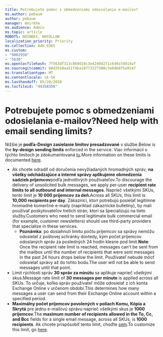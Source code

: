 ```yaml
---
title: Potrebujete pomoc s obmedzeniami odosielania e-mailov?
ms.author: pebaum
author: pebaum
manager: mnirkhe
ms.audience: Admin
ms.topic: article
ROBOTS: NOINDEX, NOFOLLOW
localization_priority: Priority
ms.collection: Adm_O365
ms.custom:
- "9002938"
- "5630"
ms.openlocfilehash: 7f563df313c869d18c3e4240d271c649a74914af
ms.sourcegitcommit: 88d2918aa51f4ba10771527380c3e0db0f5a9147
ms.translationtype: MT
ms.contentlocale: sk-SK
ms.lasthandoff: 05/20/2020
ms.locfileid: "44358356"
---
```

# <a name="need-help-with-email-sending-limits"></a><span data-ttu-id="e34e7-102">Potrebujete pomoc s obmedzeniami odosielania e-mailov?</span><span class="sxs-lookup"><span data-stu-id="e34e7-102">Need help with email sending limits?</span></span>

<span data-ttu-id="e34e7-103">Nižšie je **podľa-Design zasielanie limitov presadzované** v službe.</span><span class="sxs-lookup"><span data-stu-id="e34e7-103">Below is the **by-design sending limits** enforced in the service.</span></span> <span data-ttu-id="e34e7-104">Viac informácií o týchto limitoch je zdokumentovaná [tu](https://docs.microsoft.com/office365/servicedescriptions/exchange-online-service-description/exchange-online-limits#receiving-and-sending-limits).</span><span class="sxs-lookup"><span data-stu-id="e34e7-104">More information on these limits is documented [here](https://docs.microsoft.com/office365/servicedescriptions/exchange-online-service-description/exchange-online-limits#receiving-and-sending-limits).</span></span>

- <span data-ttu-id="e34e7-105">Ak chcete odradiť od doručenia nevyžiadaných hromadných správ, **na všetky odchádzajúce a interné správy aplikujeme obmedzenia sadzieb príjemcov**podľa jednotlivých používateľov.</span><span class="sxs-lookup"><span data-stu-id="e34e7-105">To discourage the delivery of unsolicited bulk messages, we apply per-user **recipient rate limits to all outbound and internal messages**.</span></span> <span data-ttu-id="e34e7-106">Naprieč všetkými SKUs, tento limit je **10 000 príjemcov za deň**.</span><span class="sxs-lookup"><span data-stu-id="e34e7-106">Across all SKUs, this limit is **10,000 recipients per day**.</span></span>  <span data-ttu-id="e34e7-107">Zákazníci, ktorí potrebujú posielať legitímne hromadné komerčné e-maily (napríklad zákaznícke bulletiny), by mali používať poskytovateľov tretích strán, ktorí sa špecializujú na tieto služby.</span><span class="sxs-lookup"><span data-stu-id="e34e7-107">Customers who need to send legitimate bulk commercial email (for example, customer newsletters) should use third-party providers that specialize in these services.</span></span>
    - <span data-ttu-id="e34e7-108">**Poznámka**: po dosiahnutí limitu počtu príjemcov sa správy nemôžu odosielať z poštovej schránky dovtedy, kým počet príjemcov odoslaných správ za posledných 24 hodín klesne pod limit.</span><span class="sxs-lookup"><span data-stu-id="e34e7-108">**Note**: Once the recipient rate limit is reached, messages can't be sent from the mailbox until the number of recipients that were sent messages in the past 24 hours drops below the limit.</span></span> <span data-ttu-id="e34e7-109">Používateľ nebude môcť odosielať správy až do tohto bodu.</span><span class="sxs-lookup"><span data-stu-id="e34e7-109">The user will not be able to send messages until that point.</span></span>
- <span data-ttu-id="e34e7-110">Limit rýchlosti správ **30 správ za minútu** sa aplikuje naprieč všetkými skus.</span><span class="sxs-lookup"><span data-stu-id="e34e7-110">Message rate limit of **30 messages per minute** is applied across all SKUs.</span></span> <span data-ttu-id="e34e7-111">To určuje, koľko správ používateľ môže odosielať z ich konta Exchange Online v určenom období.</span><span class="sxs-lookup"><span data-stu-id="e34e7-111">This determines how many messages a user can send from their Exchange Online account within a specified period.</span></span>
- <span data-ttu-id="e34e7-112">**Maximálny počet príjemcov povolených v poliach Komu, Kópia a Skrytá** pre jednu e-mailovú správu naprieč všetkými skus je **1000 príjemcov**.</span><span class="sxs-lookup"><span data-stu-id="e34e7-112">The **maximum number of recipients allowed in the To, Cc, and Bcc** fields for a single email message, across all SKUs, is **1000 recipients**.</span></span> <span data-ttu-id="e34e7-113">Ak chcete prispôsobiť tento limit, choďte [sem](https://techcommunity.microsoft.com/t5/exchange-team-blog/customizable-recipient-limits-in-office-365/ba-p/1183228).</span><span class="sxs-lookup"><span data-stu-id="e34e7-113">To customize this limit, go [here](https://techcommunity.microsoft.com/t5/exchange-team-blog/customizable-recipient-limits-in-office-365/ba-p/1183228).</span></span>
